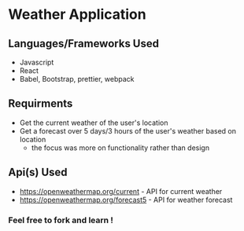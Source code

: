 # Weather Application

## Languages/Frameworks Used
  * Javascript
  * React 
  * Babel, Bootstrap, prettier, webpack

## Requirments
  * Get the current weather of the user's location
  * Get a forecast over 5 days/3 hours of the user's weather based on location
      * the focus was more on functionality rather than design

## Api(s) Used
  * https://openweathermap.org/current - API for current weather
  * https://openweathermap.org/forecast5 - API for weather forecast 
  
  
  ### Feel free to fork and learn ! 
